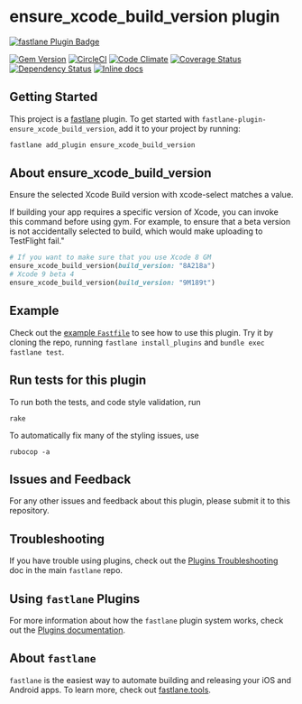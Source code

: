 # ensure_xcode_build_version plugin

[![fastlane Plugin Badge](https://rawcdn.githack.com/fastlane/fastlane/master/fastlane/assets/plugin-badge.svg)](https://rubygems.org/gems/fastlane-plugin-ensure_xcode_build_version)

[![Gem Version](https://badge.fury.io/rb/fastlane-plugin-ensure_xcode_build_version.svg)](https://badge.fury.io/rb/fastlane-plugin-ensure_xcode_build_version)
[![CircleCI](https://circleci.com/gh/nafu/fastlane-plugin-ensure_xcode_build_version.svg?style=svg)](https://circleci.com/gh/nafu/fastlane-plugin-ensure_xcode_build_version)
[![Code Climate](https://codeclimate.com/github/nafu/fastlane-plugin-ensure_xcode_build_version/badges/gpa.svg)](https://codeclimate.com/github/nafu/fastlane-plugin-ensure_xcode_build_version)
[![Coverage Status](https://coveralls.io/repos/github/nafu/fastlane-plugin-ensure_xcode_build_version/badge.svg?branch=master)](https://coveralls.io/github/nafu/fastlane-plugin-ensure_xcode_build_version?branch=master)
[![Dependency Status](https://gemnasium.com/badges/github.com/nafu/fastlane-plugin-ensure_xcode_build_version.svg)](https://gemnasium.com/github.com/nafu/fastlane-plugin-ensure_xcode_build_version)
[![Inline docs](http://inch-ci.org/github/nafu/fastlane-plugin-ensure_xcode_build_version.svg?branch=master)](http://inch-ci.org/github/nafu/fastlane-plugin-ensure_xcode_build_version)

## Getting Started

This project is a [fastlane](https://github.com/fastlane/fastlane) plugin. To get started with `fastlane-plugin-ensure_xcode_build_version`, add it to your project by running:

```bash
fastlane add_plugin ensure_xcode_build_version
```

## About ensure_xcode_build_version

Ensure the selected Xcode Build version with xcode-select matches a value.

If building your app requires a specific version of Xcode, you can invoke this command before using gym. For example, to ensure that a beta version is not accidentally selected to build, which would make uploading to TestFlight fail."

```ruby
# If you want to make sure that you use Xcode 8 GM
ensure_xcode_build_version(build_version: "8A218a")
# Xcode 9 beta 4
ensure_xcode_build_version(build_version: "9M189t")
```

## Example

Check out the [example `Fastfile`](fastlane/Fastfile) to see how to use this plugin. Try it by cloning the repo, running `fastlane install_plugins` and `bundle exec fastlane test`. 

## Run tests for this plugin

To run both the tests, and code style validation, run

```
rake
```

To automatically fix many of the styling issues, use 
```
rubocop -a
```

## Issues and Feedback

For any other issues and feedback about this plugin, please submit it to this repository.

## Troubleshooting

If you have trouble using plugins, check out the [Plugins Troubleshooting](https://github.com/fastlane/fastlane/blob/master/fastlane/docs/PluginsTroubleshooting.md) doc in the main `fastlane` repo.

## Using `fastlane` Plugins

For more information about how the `fastlane` plugin system works, check out the [Plugins documentation](https://github.com/fastlane/fastlane/blob/master/fastlane/docs/Plugins.md).

## About `fastlane`

`fastlane` is the easiest way to automate building and releasing your iOS and Android apps. To learn more, check out [fastlane.tools](https://fastlane.tools).

